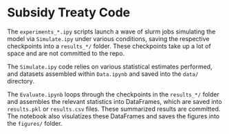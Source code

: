 # Subsidy Treaty Code


The `experiments_*.ipy` scripts launch a wave of slurm jobs simulating the model via `Simulate.ipy` under various conditions, saving the respective checkpoints into a `results_*/` folder. These checkpoints take up a lot of space and are not committed to the repo.

The `Simulate.ipy` code relies on various statistical estimates performed, and datasets assembled within `Data.ipynb` and saved into the `data/` directory.

The `Evaluate.ipynb` loops through the checkpoints in the `results_*/` folder and assembles the relevant statistics into DataFrames, which are saved into `results.pkl` or `results.csv` files. These summarized results are committed. The notebook also visulatizes these DataFrames and saves the figures into the `figures/` folder.

